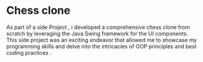 # Chess clone

As part of a side Project , i developed a comprehensive chess clone from scratch by leveraging the Java Swing framework for the UI components. 
This side project was an exciting endeavor that allowed me to showcase my programming skills and delve into the intricacies of OOP principles and best coding practices .
